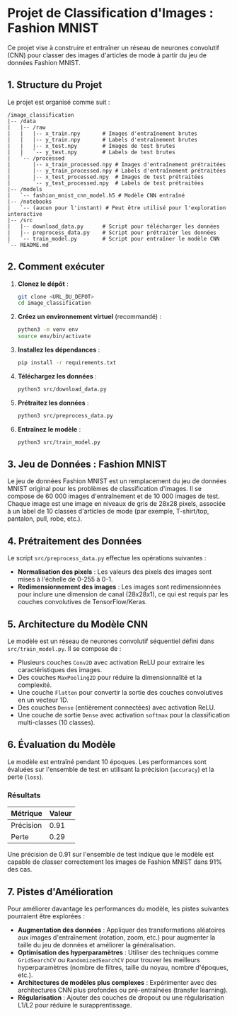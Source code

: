 
# Projet de Classification d'Images : Fashion MNIST

Ce projet vise à construire et entraîner un réseau de neurones convolutif (CNN) pour classer des images d'articles de mode à partir du jeu de données Fashion MNIST.

## 1. Structure du Projet

Le projet est organisé comme suit :

```
/image_classification
|-- /data
|   |-- /raw
|   |   |-- x_train.npy       # Images d'entraînement brutes
|   |   |-- y_train.npy       # Labels d'entraînement brutes
|   |   |-- x_test.npy        # Images de test brutes
|   |   `-- y_test.npy        # Labels de test brutes
|   `-- /processed
|       |-- x_train_processed.npy # Images d'entraînement prétraitées
|       |-- y_train_processed.npy # Labels d'entraînement prétraitées
|       |-- x_test_processed.npy  # Images de test prétraitées
|       `-- y_test_processed.npy  # Labels de test prétraitées
|-- /models
|   `-- fashion_mnist_cnn_model.h5 # Modèle CNN entraîné
|-- /notebooks
|   `-- (aucun pour l'instant) # Peut être utilisé pour l'exploration interactive
|-- /src
|   |-- download_data.py      # Script pour télécharger les données
|   |-- preprocess_data.py    # Script pour prétraiter les données
|   `-- train_model.py        # Script pour entraîner le modèle CNN
`-- README.md
```

## 2. Comment exécuter

1.  **Clonez le dépôt** :
    ```bash
    git clone <URL_DU_DEPOT>
    cd image_classification
    ```

2.  **Créez un environnement virtuel** (recommandé) :
    ```bash
    python3 -m venv env
    source env/bin/activate
    ```

3.  **Installez les dépendances** :
    ```bash
    pip install -r requirements.txt
    ```

4.  **Téléchargez les données** :
    ```bash
    python3 src/download_data.py
    ```

5.  **Prétraitez les données** :
    ```bash
    python3 src/preprocess_data.py
    ```

6.  **Entraînez le modèle** :
    ```bash
    python3 src/train_model.py
    ```

## 3. Jeu de Données : Fashion MNIST

Le jeu de données Fashion MNIST est un remplacement du jeu de données MNIST original pour les problèmes de classification d'images. Il se compose de 60 000 images d'entraînement et de 10 000 images de test. Chaque image est une image en niveaux de gris de 28x28 pixels, associée à un label de 10 classes d'articles de mode (par exemple, T-shirt/top, pantalon, pull, robe, etc.).

## 4. Prétraitement des Données

Le script `src/preprocess_data.py` effectue les opérations suivantes :

*   **Normalisation des pixels** : Les valeurs des pixels des images sont mises à l'échelle de 0-255 à 0-1.
*   **Redimensionnement des images** : Les images sont redimensionnées pour inclure une dimension de canal (28x28x1), ce qui est requis par les couches convolutives de TensorFlow/Keras.

## 5. Architecture du Modèle CNN

Le modèle est un réseau de neurones convolutif séquentiel défini dans `src/train_model.py`. Il se compose de :

*   Plusieurs couches `Conv2D` avec activation ReLU pour extraire les caractéristiques des images.
*   Des couches `MaxPooling2D` pour réduire la dimensionnalité et la complexité.
*   Une couche `Flatten` pour convertir la sortie des couches convolutives en un vecteur 1D.
*   Des couches `Dense` (entièrement connectées) avec activation ReLU.
*   Une couche de sortie `Dense` avec activation `softmax` pour la classification multi-classes (10 classes).

## 6. Évaluation du Modèle

Le modèle est entraîné pendant 10 époques. Les performances sont évaluées sur l'ensemble de test en utilisant la précision (`accuracy`) et la perte (`loss`).

### Résultats

| Métrique  | Valeur |
| --------- | ------ |
| Précision | 0.91   |
| Perte     | 0.29   |

Une précision de 0.91 sur l'ensemble de test indique que le modèle est capable de classer correctement les images de Fashion MNIST dans 91% des cas.

## 7. Pistes d'Amélioration

Pour améliorer davantage les performances du modèle, les pistes suivantes pourraient être explorées :

*   **Augmentation des données** : Appliquer des transformations aléatoires aux images d'entraînement (rotation, zoom, etc.) pour augmenter la taille du jeu de données et améliorer la généralisation.
*   **Optimisation des hyperparamètres** : Utiliser des techniques comme `GridSearchCV` ou `RandomizedSearchCV` pour trouver les meilleurs hyperparamètres (nombre de filtres, taille du noyau, nombre d'époques, etc.).
*   **Architectures de modèles plus complexes** : Expérimenter avec des architectures CNN plus profondes ou pré-entraînées (transfer learning).
*   **Régularisation** : Ajouter des couches de dropout ou une régularisation L1/L2 pour réduire le surapprentissage.
